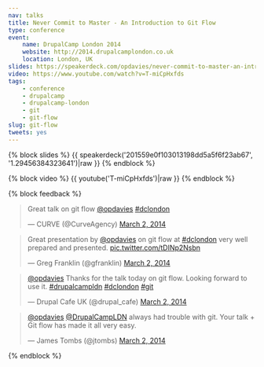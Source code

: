 ```yaml
---
nav: talks
title: Never Commit to Master - An Introduction to Git Flow
type: conference
event:
    name: DrupalCamp London 2014
    website: http://2014.drupalcamplondon.co.uk
    location: London, UK
slides: https://speakerdeck.com/opdavies/never-commit-to-master-an-introduction-to-git-flow
video: https://www.youtube.com/watch?v=T-miCpHxfds
tags:
    - conference
    - drupalcamp
    - drupalcamp-london
    - git
    - git-flow
slug: git-flow
tweets: yes
---
```

{% block slides %}
{{ speakerdeck('201559e0f103013198dd5a5f6f23ab67', '1.29456384323641')|raw }}
{% endblock %}

{% block video %}
{{ youtube('T-miCpHxfds')|raw }}
{% endblock %}

{% block feedback %}
<blockquote class="twitter-tweet" lang="en"><p lang="en" dir="ltr">Great talk on git flow <a href="https://twitter.com/opdavies">@opdavies</a> <a href="https://twitter.com/hashtag/dclondon?src=hash">#dclondon</a></p>&mdash; CURVE (@CurveAgency) <a href="https://twitter.com/CurveAgency/status/440095250775035904">March 2, 2014</a></blockquote>

<blockquote class="twitter-tweet" lang="en"><p lang="en" dir="ltr">Great presentation by <a href="https://twitter.com/opdavies">@opdavies</a> on git flow at <a href="https://twitter.com/hashtag/dclondon?src=hash">#dclondon</a> very well prepared and presented. <a href="http://t.co/tDINp2Nsbn">pic.twitter.com/tDINp2Nsbn</a></p>&mdash; Greg Franklin (@gfranklin) <a href="https://twitter.com/gfranklin/status/440104311276969984">March 2, 2014</a></blockquote>

<blockquote class="twitter-tweet" lang="en"><p lang="en" dir="ltr"><a href="https://twitter.com/opdavies">@opdavies</a> Thanks for the talk today on git flow. Looking forward to use it. <a href="https://twitter.com/hashtag/drupalcampldn?src=hash">#drupalcampldn</a> <a href="https://twitter.com/hashtag/dclondon?src=hash">#dclondon</a> <a href="https://twitter.com/hashtag/git?src=hash">#git</a></p>&mdash; Drupal Cafe UK (@drupal_cafe) <a href="https://twitter.com/drupal_cafe/status/440119608939278338">March 2, 2014</a></blockquote>

<blockquote class="twitter-tweet" lang="en"><p lang="en" dir="ltr"><a href="https://twitter.com/opdavies">@opdavies</a> <a href="https://twitter.com/DrupalCampLDN">@DrupalCampLDN</a> always had trouble with git. Your talk + Git flow has made it all very easy.</p>&mdash; James Tombs (@jtombs) <a href="https://twitter.com/jtombs/status/440108072078696449">March 2, 2014</a></blockquote>
{% endblock %}
